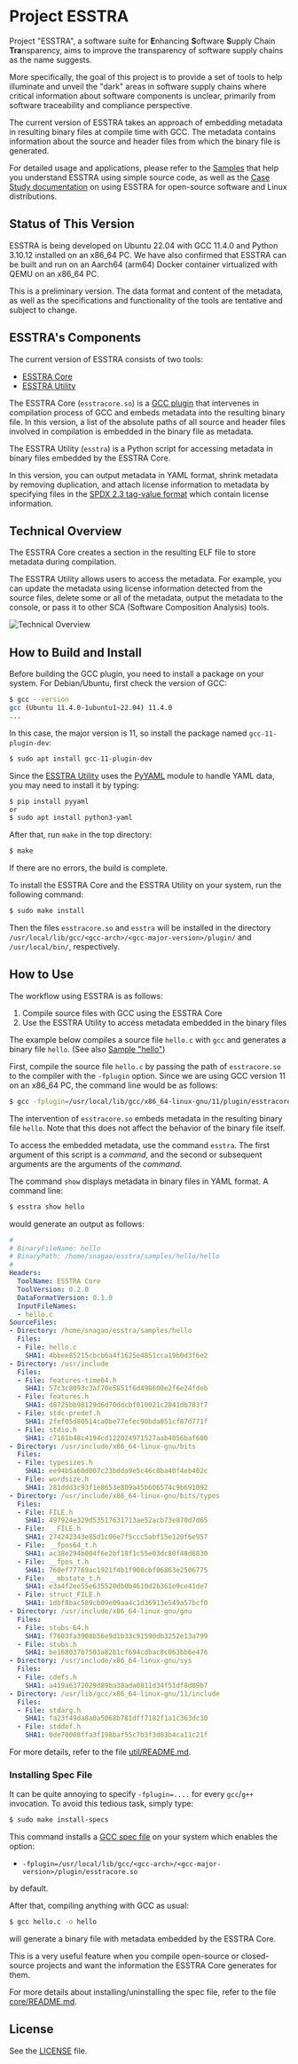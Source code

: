# Project ESSTRA

Project "ESSTRA", a software suite for
**E**nhancing **S**oftware **S**upply Chain **Tra**nsparency,
aims to improve the transparency of software supply chains as the name suggests.

More specifically, the goal of this project is to provide a set of tools to
help illuminate and unveil the "dark" areas in software supply chains where
critical information about software components is unclear, primarily from
software traceability and compliance perspective.

The current version of ESSTRA takes an approach of embedding metadata in
resulting binary files at compile time with GCC.
The metadata contains information about the source and header files from which
the binary file is generated.

For detailed usage and applications, please refer to the
[Samples](./samples/) that help you understand ESSTRA using simple
source code, as well as the [Case Study documentation](./doc/case-study) on
using ESSTRA for open-source software and Linux distributions.

## Status of This Version

ESSTRA is being developed on Ubuntu 22.04 with GCC 11.4.0 and Python
3.10.12 installed on an x86\_64 PC.
We have also confirmed that ESSTRA can be built and run on an Aarch64 (arm64)
Docker container virtualized with QEMU on an x86\_64 PC.

This is a preliminary version. The data format and content of the metadata,
as well as the specifications and functionality of the tools are tentative
and subject to change.

## ESSTRA's Components

The current version of ESSTRA consists of two tools:

* [ESSTRA Core](./core)
* [ESSTRA Utility](./util)

The ESSTRA Core (`esstracore.so`) is a
[GCC plugin](https://gcc.gnu.org/wiki/plugins) that intervenes in compilation
process of GCC and embeds metadata into the resulting binary file.
In this version, a list of the absolute paths of all source and header
files involved in compilation is embedded in the binary file as metadata.

The ESSTRA Utility (`esstra`) is a Python script for accessing metadata in
binary files embedded by the ESSTRA Core.

In this version, you can output metadata in YAML format, shrink metadata by
removing duplication, and attach license information to metadata by specifying
files in the
[SPDX 2.3 tag-value format](https://spdx.github.io/spdx-spec/v2.3/)
which contain license information.

## Technical Overview

The ESSTRA Core creates a section in the resulting ELF file to store metadata
during compilation.

The ESSTRA Utility allows users to access the metadata. For example, you can
update the metadata using license information detected from the source files,
delete some or all of the metadata, output the metadata to the console, or
pass it to other SCA (Software Composition Analysis) tools.

![Technical Overview](./assets/tech-overview.png)

## How to Build and Install

Before building the GCC plugin, you need to install a package on your system.
For Debian/Ubuntu, first check the version of GCC:

```sh
$ gcc --version
gcc (Ubuntu 11.4.0-1ubuntu1~22.04) 11.4.0
...
```

In this case, the major version is 11, so install the package named
`gcc-11-plugin-dev`:

```sh
$ sudo apt install gcc-11-plugin-dev
```

Since the [ESSTRA Utility](./util) uses the [PyYAML](https://pyyaml.org/)
module to handle YAML data, you may need to install it by typing:

```sh
$ pip install pyyaml
or
$ sudo apt install python3-yaml
```

After that, run `make` in the top directory:

```sh
$ make
```

If there are no errors, the build is complete.

To install the ESSTRA Core and the ESSTRA Utility on your system, run the
following command:

```sh
$ sudo make install
```

Then the files `esstracore.so` and `esstra` will be installed in the directory
`/usr/local/lib/gcc/<gcc-arch>/<gcc-major-version>/plugin/` and `/usr/local/bin/`,
respectively.

## How to Use

The workflow using ESSTRA is as follows:

1. Compile source files with GCC using the ESSTRA Core
2. Use the ESSTRA Utility to access metadata embedded in the binary files

The example below compiles a source file
`hello.c` with `gcc` and generates a binary file `hello`.
(See also [Sample "hello"](./samples/hello/))

First, compile the source file `hello.c` by passing the path of
`esstracore.so` to the compiler with the `-fplugin` option.
Since we are using GCC version 11 on an x86\_64 PC, the command line would be as follows:

```sh
$ gcc -fplugin=/usr/local/lib/gcc/x86_64-linux-gnu/11/plugin/esstracore.so hello.c -o hello
```

The intervention of `esstracore.so` embeds metadata in the resulting
binary file `hello`. Note that this does not affect the behavior of the
binary file itself.

To access the embedded metadata, use the command `esstra`. The first argument
of this script is a *command*, and the second or subsequent arguments are the
arguments of the *command*.

The command `show` displays metadata in binary files in YAML format.
A command line:

```sh
$ esstra show hello
```

would generate an output as follows:

```yaml
#
# BinaryFileName: hello
# BinaryPath: /home/snagao/esstra/samples/hello/hello
#
Headers:
  ToolName: ESSTRA Core
  ToolVersion: 0.2.0
  DataFormatVersion: 0.1.0
  InputFileNames:
  - hello.c
SourceFiles:
- Directory: /home/snagao/esstra/samples/hello
  Files:
  - File: hello.c
    SHA1: 4bbee85215cbcb6a4f1625e4851cca19b0d3f6e2
- Directory: /usr/include
  Files:
  - File: features-time64.h
    SHA1: 57c3c8093c3af70e5851f6d498600e2f6e24fdeb
  - File: features.h
    SHA1: d8725bb98129d6d70ddcbf010021c2841db783f7
  - File: stdc-predef.h
    SHA1: 2fef05d80514ca0be77efec90bda051cf87d771f
  - File: stdio.h
    SHA1: c7181b48c4194cd122024971527aab4056baf600
- Directory: /usr/include/x86_64-linux-gnu/bits
  Files:
  - File: typesizes.h
    SHA1: ee94b5a60d007c23bdda9e5c46c8ba40f4eb402c
  - File: wordsize.h
    SHA1: 281ddd3c93f1e8653e809a45b606574c9b691092
- Directory: /usr/include/x86_64-linux-gnu/bits/types
  Files:
  - File: FILE.h
    SHA1: 497924e329d53517631713ae52acb73e870d7d65
  - File: __FILE.h
    SHA1: 274242343e85d1c06e7f5ccc5abf15e120f6e957
  - File: __fpos64_t.h
    SHA1: ac38e294b004f6e2bf18f1c55e03dc80f48d6830
  - File: __fpos_t.h
    SHA1: 760ef77769ac1921f4b1f908cbf06863e2506775
  - File: __mbstate_t.h
    SHA1: e3a4f2ee55e635520db0b4610d2b361e9ce41de7
  - File: struct_FILE.h
    SHA1: 1dbf8bac589cb09e09aa4c1d36913e549a57bcf0
- Directory: /usr/include/x86_64-linux-gnu/gnu
  Files:
  - File: stubs-64.h
    SHA1: f7603fa3908b56e9d1b33c91590db3252e13a799
  - File: stubs.h
    SHA1: be168037b7503a82b1cf694cdbac8c063bb6e476
- Directory: /usr/include/x86_64-linux-gnu/sys
  Files:
  - File: cdefs.h
    SHA1: a419a6372029d89ba38ada0811d34f51df8d09b7
- Directory: /usr/lib/gcc/x86_64-linux-gnu/11/include
  Files:
  - File: stdarg.h
    SHA1: fa23f49da8a0a5068b781dff7182f1a1c363dc30
  - File: stddef.h
    SHA1: 0de70008ffa3f198baf55c7b3f3d03b4ca11c21f
```

For more details, refer to the file [util/README.md](/util/README.md).

### Installing Spec File

It can be quite annoying to specify `-fplugin=....` for every `gcc`/`g++`
invocation.
To avoid this tedious task, simply type:

```sh
$ sudo make install-specs
```

This command installs a
[GCC spec file](https://gcc.gnu.org/onlinedocs/gcc/Spec-Files.html)
on your system which enables the option:

* `-fplugin=/usr/local/lib/gcc/<gcc-arch>/<gcc-major-version>/plugin/esstracore.so`

by default.

After that, compiling anything with GCC as usual:

```sh
$ gcc hello.c -o hello
```

will generate a binary file with metadata embedded by the ESSTRA Core.

This is a very useful feature when you compile open-source or closed-source
projects and want the information the ESSTRA Core generates for them.

For more details about installing/uninstalling the spec file,
refer to the file [core/README.md](./core/README.md).

## License

See the [LICENSE](./LICENSE) file.
